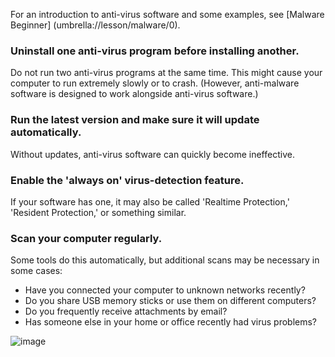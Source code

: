 [Title]: # (Using anti-virus software effectively)
[Order]: # (0)

For an introduction to anti-virus software and some examples, see [Malware Beginner] (umbrella://lesson/malware/0).

### Uninstall one anti-virus program before installing another.

Do not run two anti-virus programs at the same time. This might cause your computer to run extremely slowly or to crash. (However, anti-malware software is designed to work alongside anti-virus software.)

### Run the latest version and make sure it will update automatically. 

Without updates, anti-virus software can quickly become ineffective.

### Enable the 'always on' virus-detection feature. 

If your software has one, it may also be called 'Realtime Protection,' 'Resident Protection,' or something similar.

### Scan your computer regularly. 

Some tools do this automatically, but additional scans may be necessary in some cases:  
* Have you connected your computer to unknown networks recently? 
* Do you share USB memory sticks or use them on different computers? 
* Do you frequently receive attachments by email? 
* Has someone else in your home or office recently had virus problems? 

![image](malware_adv1.png)
